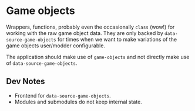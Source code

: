 # Game objects

Wrappers, functions, probably even the occasionally `class` (wow!) for working with the raw game object data. They are only backed by `data-source-game-objects` for times when we want to make variations of the game objects user/modder configurable.

The application should make use of `game-objects` and not directly make use of `data-source-game-objects`.

## Dev Notes

* Frontend for `data-source-game-objects`.
* Modules and submodules do not keep internal state.
